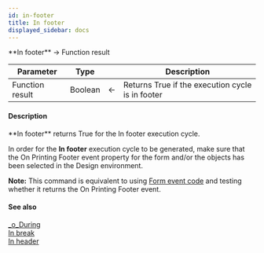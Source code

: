 ```yaml
---
id: in-footer
title: In footer
displayed_sidebar: docs
---
```


<!--REF #_command_.In footer.Syntax-->**In footer**  -> Function result<!-- END REF-->
<!--REF #_command_.In footer.Params-->
| Parameter | Type |  | Description |
| --- | --- | --- | --- |
| Function result | Boolean | <- | Returns True if the execution cycle is in footer |

<!-- END REF-->

#### Description 

<!--REF #_command_.In footer.Summary-->**In footer** returns True for the In footer execution cycle.<!-- END REF-->

In order for the   **In footer** execution cycle to be generated, make sure that the On Printing Footer event property for the form and/or the objects has been selected in the Design environment.

**Note:** This command is equivalent to using [Form event code](form-event-code.md) and testing whether it returns the On Printing Footer event.

#### See also 

[\_o\_During](../../4D/20-R6/o-During.301-6957655.en.html)  
[In break](in-break.md)  
[In header](in-header.md)  